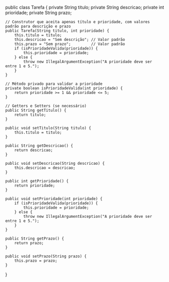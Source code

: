 public class Tarefa {
    private String titulo;
    private String descricao;
    private int prioridade;
    private String prazo;

    // Construtor que aceita apenas título e prioridade, com valores padrão para descrição e prazo
    public Tarefa(String titulo, int prioridade) {
        this.titulo = titulo;
        this.descricao = "Sem descrição"; // Valor padrão
        this.prazo = "Sem prazo";         // Valor padrão
        if (isPrioridadeValida(prioridade)) {
            this.prioridade = prioridade;
        } else {
            throw new IllegalArgumentException("A prioridade deve ser entre 1 e 5.");
        }
    }

    // Método privado para validar a prioridade
    private boolean isPrioridadeValida(int prioridade) {
        return prioridade >= 1 && prioridade <= 5;
    }

    // Getters e Setters (se necessário)
    public String getTitulo() {
        return titulo;
    }

    public void setTitulo(String titulo) {
        this.titulo = titulo;
    }

    public String getDescricao() {
        return descricao;
    }

    public void setDescricao(String descricao) {
        this.descricao = descricao;
    }

    public int getPrioridade() {
        return prioridade;
    }

    public void setPrioridade(int prioridade) {
        if (isPrioridadeValida(prioridade)) {
            this.prioridade = prioridade;
        } else {
            throw new IllegalArgumentException("A prioridade deve ser entre 1 e 5.");
        }
    }

    public String getPrazo() {
        return prazo;
    }

    public void setPrazo(String prazo) {
        this.prazo = prazo;
    }
}
